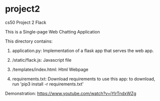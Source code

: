 # project2

cs50 Project 2 Flack

This is a Single-page Web Chatting Application

This directory contains:

1. application.py: Implementation of a flask app that serves the web app.

2. /static/flack.js: Javascript file

3. /templates/index.html: Html Webpage

4. requirements.txt: Download requirements to use this app: to download, run 'pip3 install -r requirements.txt'

Demonstration: https://www.youtube.com/watch?v=jYlrTndxWZg
